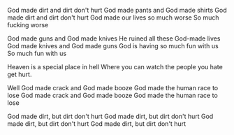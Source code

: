 God made dirt and dirt don't hurt
God made pants and God made shirts
God made dirt and dirt don't hurt
God made our lives so much worse
So much fucking worse

God made guns and God made knives
He ruined all these God-made lives
God made knives and God made guns
God is having so much fun with us
So much fun with us

Heaven is a special place in hell
Where you can watch the people you hate get hurt.

Well God made crack and God made booze
God made the human race to lose
God made crack and God made booze
God made the human race to lose

God made dirt, but dirt don't hurt
God made dirt, but dirt don't hurt
God made dirt, but dirt don't hurt
God made dirt, but dirt don't hurt



